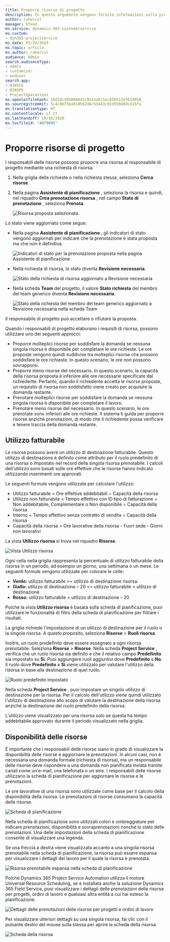 ```yaml
---
title: Proporre risorse di progetto
description: In questo argomento vengono fornite informazioni sulla proposta delle risorse di progetto.
author: ruhercul
manager: kfend
ms.service: dynamics-365-customerservice
ms.custom:
- dyn365-projectservice
ms.date: 03/28/2019
ms.topic: article
ms.author: ruhercul
audience: Admin
search.audienceType:
- admin
- customizer
- enduser
search.app:
- D365CE
- D365PS
- ProjectOperations
ms.openlocfilehash: 18d7dcd95806841c952ea621ec65b513ef614958
ms.sourcegitcommit: 5c4c9bf3ba018562d6cb3443c01d550489c415fa
ms.translationtype: HT
ms.contentlocale: it-IT
ms.lasthandoff: 10/16/2020
ms.locfileid: "4079095"
---
```

# <a name="propose-project-resources"></a>Proporre risorse di progetto

I responsabili delle risorse possono proporre una risorsa al responsabile di progetto mediante una richiesta di risorsa.

1. Nella griglia delle richieste o nella richiesta stessa, seleziona **Cerca risorse**.
2. Nella pagina **Assistente di pianificazione** , seleziona la risorsa e quindi, nel riquadro **Crea prenotazione risorsa** , nel campo **Stato di prenotazione** , seleziona **Prenota**.

    ![Risorsa proposta selezionata.](media/Resource-Management-image62.png)

Lo stato viene aggiornato come segue:

- Nella pagina **Assistente di pianificazione** , gli indicatori di stato vengono aggiornati per indicare che la prenotazione è stata proposta ma che non è definitiva.

    ![Indicatori di stato per la prenotazione proposta nella pagina Assistente di pianificazione](media/Resource-Management-image63.png)

- Nella richiesta di risorsa, lo stato diventa **Revisione necessaria**.

    ![Stato della richiesta di risorsa aggiornato a Revisione necessaria](media/Resource-Management-image64.png)

- Nella scheda **Team** del progetto, il valore **Stato richiesta** del membro del team generico diventa **Revisione necessaria**.

    ![Stato della richiesta del membro del team generico aggiornato a Revisione necessaria nella scheda Team](media/Resource-Management-image48.png)

Il responsabile di progetto può accettare o rifiutare la proposta.

Quando i responsabili di progetto elaborano i requisiti di risorsa, possono utilizzare uno dei seguenti approcci:

- Proporre molteplici risorse per soddisfare la domanda se nessuna singola risorsa è disponibile per completare le ore richieste. Le ore proposte vengono quindi suddivise tra molteplici risorse che possono soddisfare le ore richieste. In questo scenario, le ore non possono sovrapporsi.
- Proporre meno risorse del necessario. In questo scenario, la capacità della risorsa proposta è inferiore alle ore necessarie specificate dal richiedente. Pertanto, quando il richiedente accetta le risorse proposte, un requisito di risorsa non soddisfatto viene creato per acquisire la domanda restante.
- Prenotare molteplici risorse per soddisfare la domanda se nessuna singola risorsa è disponibile per completare il lavoro.
- Prenotare meno risorse del necessario. In questo scenario, le ore prenotate sono inferiori alle ore richieste. Il sistema ti guida per proporre risorse anziché prenotazioni, di modo che il richiedente possa verificare e tenere traccia della domanda restante.

## <a name="billable-utilization"></a>Utilizzo fatturabile

Le risorse possono avere un utilizzo di destinazione fatturabile. Questo utilizzo di destinazione è definito come attributo per il ruolo predefinito di una risorsa o impostato nel record della singola risorsa prenotabile. I calcoli dell'utilizzo sono basati sulle ore effettive che le risorse hanno indicato utilizzando inserimenti ore approvati.

Le seguenti formule vengono utilizzate per calcolare l'utilizzo:

- Utilizzo fatturabile = Ore effettive addebitabili ÷ Capacità della risorsa
- Utilizzo non fatturabile = Tempo effettivo con ID tipo di fatturazione = Non addebitabile, Complementare o Non disponibile ÷ Capacità della risorsa
- Interno = Tempo effettivo senza contratto di vendita ÷ Capacità della risorsa
- Capacità della risorsa = Ore lavorative della risorsa - Fuori sede - Giorni non lavorativi

La vista **Utilizzo risorsa** si trova nel riquadro **Risorse**.

![Vista Utilizzo risorsa](media/Resource-Management-image65.png)

Ogni cella nella griglia rappresenta la percentuale di utilizzo fatturabile della risorsa in un periodo, ad esempio un giorno, una settimana o un mese. Le seguenti formule vengono utilizzate per colorare le celle:

- **Verde:** utilizzo fatturabile \>= utilizzo di destinazione risorsa.
- **Giallo:** utilizzo di destinazione – 20 \<= utilizzo fatturabile \< utilizzo di destinazione
- **Rosso:** utilizzo fatturabile \< utilizzo di destinazione – 20

Poiché la vista **Utilizzo risorsa** è basata sulla scheda di pianificazione, puoi utilizzare le funzionalità di filtro della scheda di pianificazione per filtrare i risultati.

La griglia richiede l'impostazione di un utilizzo di destinazione per il ruolo o la singola risorsa. A questo proposito, seleziona **Risorse** \> **Ruoli risorsa**.

Inoltre, un ruolo predefinito deve essere assegnato a ogni risorsa prenotabile. Seleziona **Risorse** \> **Risorse**. Nella scheda **Project Service** , verifica che un ruolo risorsa sia definito e che il relativo campo **Predefinito** sia impostato su **Sì**. Puoi aggiungere ruoli aggiuntivi dove **Predefinito = No**. Il ruolo dove **Predefinito = Sì** viene utilizzato per valutare l'utilizzo della risorsa in base alla destinazione di quel ruolo.

![Ruolo predefinito impostato](media/Resource-Management-image67.png)

Nella scheda **Project Service** , puoi impostare un singolo utilizzo di destinazione per la risorsa. Per il calcolo dell'utilizzo viene quindi utilizzato l'utilizzo di destinazione allo scopo di valutare la destinazione della risorsa anziché la destinazione del ruolo predefinito della risorsa.

L'utilizzo viene visualizzato per una risorsa solo se questa ha tempo addebitabile approvato durante il periodo visualizzato nella griglia.

## <a name="resource-availability"></a>Disponibilità delle risorse

È importante che i responsabili delle risorse siano in grado di visualizzare la disponibilità delle risorse e aggiornare le prenotazioni. In alcuni casi, non è necessaria una domanda formale (richiesta di risorsa), ma un responsabile delle risorse deve rispondere a una domanda non pianificata inviata tramite canali come un'e-mail, una telefonata o un sms. I responsabili delle risorse utilizzano la scheda di pianificazione per aggiornare le risorse e le prenotazioni.

Le ore lavorative di una risorsa sono utilizzate come base per il calcolo della disponibilità della risorsa. Le prenotazioni di risorse consumano la capacità delle risorse.

![Scheda di pianificazione](media/Resource-Management-image68.png)

Nella scheda di pianificazione sono utilizzati colori e ombreggiature per indicare prenotazioni, disponibilità e sovraprenotazioni nonché lo stato delle prenotazioni. Una delle impostazioni della scheda di pianificazione consente di visualizzare una legenda.

Se una freccia a destra viene visualizzata accanto a una singola risorsa prenotabile nella scheda di pianificazione, la risorsa può essere espansa per visualizzare i dettagli del lavoro per il quale la risorsa è prenotata.

![Risorsa prenotabile espansa nella scheda di pianificazione](media/Resource-Management-image69.png)

Poiché Dynamics 365 Project Service Automation utilizza il motore Universal Resource Scheduling, se è installata anche la soluzione Dynamics 365 Field Service, puoi visualizzare i dettagli delle prenotazioni delle risorse per progetti, ordini di lavoro e qualsiasi altra entità a cui hai esteso la pianificazione.

![Dettagli delle prenotazioni delle risorse per progetti e ordini di lavoro](media/Resource-Management-image70.png)

Per visualizzare ulteriori dettagli su una singola risorsa, fai clic con il pulsante destro del mouse sulla stessa per aprire la scheda della risorsa.

![Scheda della risorsa](media/Resource-Management-image71.png)
